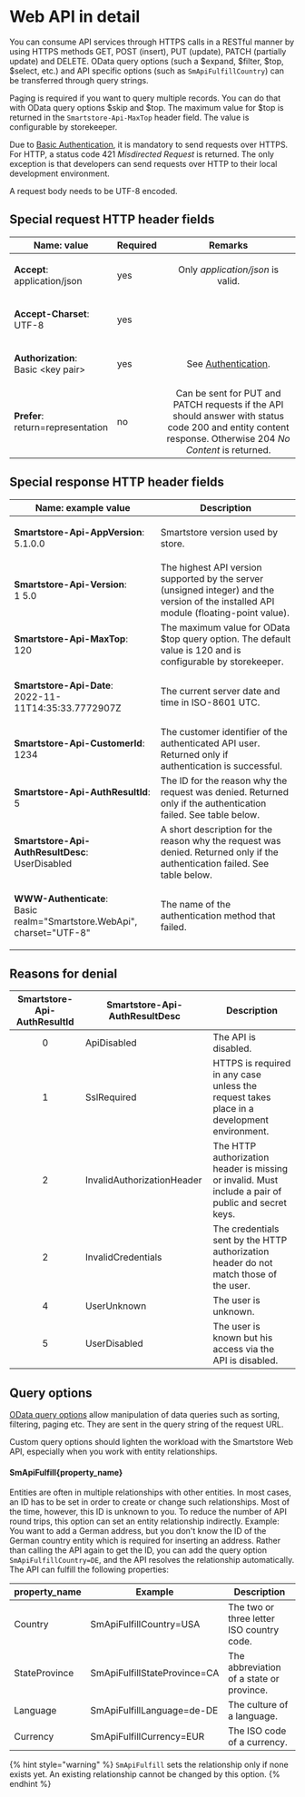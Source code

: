 # Web API in detail

You can consume API services through HTTPS calls in a RESTful manner by using HTTPS methods GET, POST (insert), PUT (update), PATCH (partially update) and DELETE. OData query options (such a $expand, $filter, $top, $select, etc.) and API specific options (such as `SmApiFulfillCountry`) can be transferred through query strings.

Paging is required if you want to query multiple records. You can do that with OData query options $skip and $top. The maximum value for $top is returned in the `Smartstore-Api-MaxTop` header field. The value is configurable by storekeeper.

Due to [Basic Authentication](authentication.md), it is mandatory to send requests over HTTPS. For HTTP, a status code 421 _Misdirected Request_ is returned. The only exception is that developers can send requests over HTTP to their local development environment.

A request body needs to be UTF-8 encoded.

## Special request HTTP header fields

| Name: value                                                     | Required |                                                                          Remarks                                                                          |
| --------------------------------------------------------------- | -------- | :-------------------------------------------------------------------------------------------------------------------------------------------------------: |
| <p><strong>Accept</strong>:<br>application/json</p>             | yes      |                                                             Only _application/json_ is valid.                                                             |
| <p><strong>Accept-Charset</strong>:<br>UTF-8</p>                | yes      |                                                                                                                                                           |
| <p><strong>Authorization</strong>:<br>Basic &#x3C;key pair></p> | yes      |                                                          See [Authentication](authentication.md).                                                         |
| <p><strong>Prefer</strong>:<br>return=representation</p>        | no       | Can be sent for PUT and PATCH requests if the API should answer with status code 200 and entity content response. Otherwise 204 _No Content_ is returned. |

## Special response HTTP header fields

| Name: example value                                                                           | Description                                                                                                                            |
| --------------------------------------------------------------------------------------------- | -------------------------------------------------------------------------------------------------------------------------------------- |
| <p><strong>Smartstore-Api-AppVersion</strong>:<br>5.1.0.0</p>                                 | Smartstore version used by store.                                                                                                      |
| <p><strong>Smartstore-Api-Version</strong>:<br>1 5.0</p>                                      | The highest API version supported by the server (unsigned integer) and the version of the installed API module (floating-point value). |
| <p><strong>Smartstore-Api-MaxTop</strong>:<br>120</p>                                         | The maximum value for OData $top query option. The default value is 120 and is configurable by storekeeper.                            |
| <p><strong>Smartstore-Api-Date</strong>:<br>2022-11-11T14:35:33.7772907Z</p>                  | The current server date and time in ISO-8601 UTC.                                                                                      |
| <p><strong>Smartstore-Api-CustomerId</strong>:<br>1234</p>                                    | The customer identifier of the authenticated API user. Returned only if authentication is successful.                                  |
| <p><strong>Smartstore-Api-AuthResultId</strong>:<br>5</p>                                     | The ID for the reason why the request was denied. Returned only if the authentication failed. See table below.                         |
| <p><strong>Smartstore-Api-AuthResultDesc</strong>:<br>UserDisabled</p>                        | A short description for the reason why the request was denied. Returned only if the authentication failed. See table below.            |
| <p><strong>WWW-Authenticate</strong>:<br>Basic realm="Smartstore.WebApi", charset="UTF-8"</p> | The name of the authentication method that failed.                                                                                     |



## Reasons for denial

| Smartstore-Api-AuthResultId | Smartstore-Api-AuthResultDesc | Description                                                                                         |
| :-------------------------: | ----------------------------- | --------------------------------------------------------------------------------------------------- |
|              0              | ApiDisabled                   | The API is disabled.                                                                                |
|              1              | SslRequired                   | HTTPS is required in any case unless the request takes place in a development environment.          |
|              2              | InvalidAuthorizationHeader    | The HTTP authorization header is missing or invalid. Must include a pair of public and secret keys. |
|              2              | InvalidCredentials            | The credentials sent by the HTTP authorization header do not match those of the user.               |
|              4              | UserUnknown                   | The user is unknown.                                                                                |
|              5              | UserDisabled                  | The user is known but his access via the API is disabled.                                           |



## Query options

[OData query options](https://learn.microsoft.com/en-us/odata/concepts/queryoptions-overview) allow manipulation of data queries such as sorting, filtering, paging etc. They are sent in the query string of the request URL.

Custom query options should lighten the workload with the Smartstore Web API, especially when you work with entity relationships.

#### SmApiFulfill{property\_name}

Entities are often in multiple relationships with other entities. In most cases, an ID has to be set in order to create or change such relationships. Most of the time, however, this ID is unknown to you. To reduce the number of API round trips, this option can set an entity relationship indirectly. Example: You want to add a German address, but you don't know the ID of the German country entity which is required for inserting an address. Rather than calling the API again to get the ID, you can add the query option `SmApiFulfillCountry=DE`, and the API resolves the relationship automatically. The API can fulfill the following properties:

| property\_name | Example                      | Description                               |
| -------------- | ---------------------------- | ----------------------------------------- |
| Country        | SmApiFulfillCountry=USA      | The two or three letter ISO country code. |
| StateProvince  | SmApiFulfillStateProvince=CA | The abbreviation of a state or province.  |
| Language       | SmApiFulfillLanguage=de-DE   | The culture of a language.                |
| Currency       | SmApiFulfillCurrency=EUR     | The ISO code of a currency.               |

{% hint style="warning" %}
`SmApiFulfill` sets the relationship only if none exists yet. An existing relationship cannot be changed by this option.
{% endhint %}
